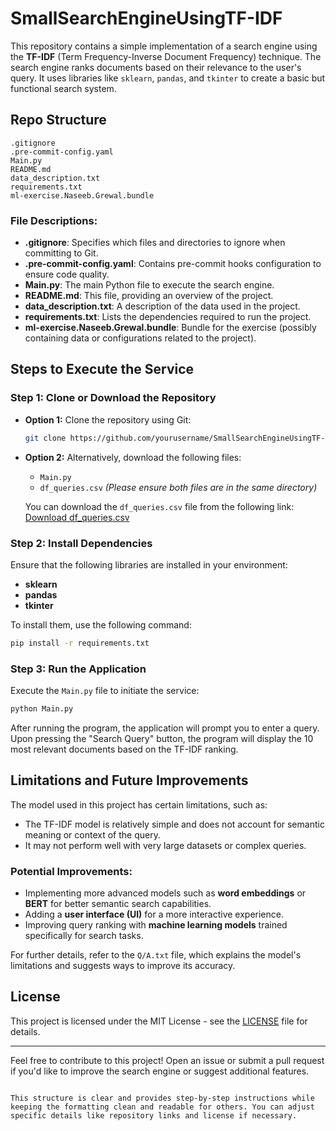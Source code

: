 # SmallSearchEngineUsingTF-IDF

This repository contains a simple implementation of a search engine using the **TF-IDF** (Term Frequency-Inverse Document Frequency) technique. The search engine ranks documents based on their relevance to the user's query. It uses libraries like `sklearn`, `pandas`, and `tkinter` to create a basic but functional search system.

## Repo Structure

```
.gitignore
.pre-commit-config.yaml
Main.py
README.md
data_description.txt
requirements.txt
ml-exercise.Naseeb.Grewal.bundle
```

### File Descriptions:
- **.gitignore**: Specifies which files and directories to ignore when committing to Git.
- **.pre-commit-config.yaml**: Contains pre-commit hooks configuration to ensure code quality.
- **Main.py**: The main Python file to execute the search engine.
- **README.md**: This file, providing an overview of the project.
- **data_description.txt**: A description of the data used in the project.
- **requirements.txt**: Lists the dependencies required to run the project.
- **ml-exercise.Naseeb.Grewal.bundle**: Bundle for the exercise (possibly containing data or configurations related to the project).

## Steps to Execute the Service

### Step 1: Clone or Download the Repository

- **Option 1:** Clone the repository using Git:
  ```bash
  git clone https://github.com/yourusername/SmallSearchEngineUsingTF-IDF.git
  ```

- **Option 2:** Alternatively, download the following files:
  - `Main.py`
  - `df_queries.csv` *(Please ensure both files are in the same directory)*

  You can download the `df_queries.csv` file from the following link:
  [Download df_queries.csv](https://drive.google.com/file/d/1SMidi8j6shCwgeHIeSzncSEdtYdF5r4q/view?usp=sharing)

### Step 2: Install Dependencies

Ensure that the following libraries are installed in your environment:

- **sklearn**
- **pandas**
- **tkinter**

To install them, use the following command:
```bash
pip install -r requirements.txt
```

### Step 3: Run the Application

Execute the `Main.py` file to initiate the service:
```bash
python Main.py
```

After running the program, the application will prompt you to enter a query. Upon pressing the "Search Query" button, the program will display the 10 most relevant documents based on the TF-IDF ranking.

## Limitations and Future Improvements

The model used in this project has certain limitations, such as:

- The TF-IDF model is relatively simple and does not account for semantic meaning or context of the query.
- It may not perform well with very large datasets or complex queries.

### Potential Improvements:
- Implementing more advanced models such as **word embeddings** or **BERT** for better semantic search capabilities.
- Adding a **user interface (UI)** for a more interactive experience.
- Improving query ranking with **machine learning models** trained specifically for search tasks.

For further details, refer to the `Q/A.txt` file, which explains the model's limitations and suggests ways to improve its accuracy.

## License

This project is licensed under the MIT License - see the [LICENSE](LICENSE) file for details.

---

Feel free to contribute to this project! Open an issue or submit a pull request if you'd like to improve the search engine or suggest additional features.
```

This structure is clear and provides step-by-step instructions while keeping the formatting clean and readable for others. You can adjust specific details like repository links and license if necessary.
